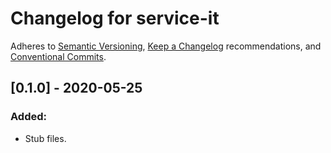 # Changelog for service-it

Adheres to [Semantic Versioning](https://semver.org/spec/v2.0.0.html),
[Keep a Changelog](https://keepachangelog.com/en/1.0.0/) recommendations,
and [Conventional Commits](https://www.conventionalcommits.org/en/v1.0.0/).


## [0.1.0] - 2020-05-25

### Added:
- Stub files.
